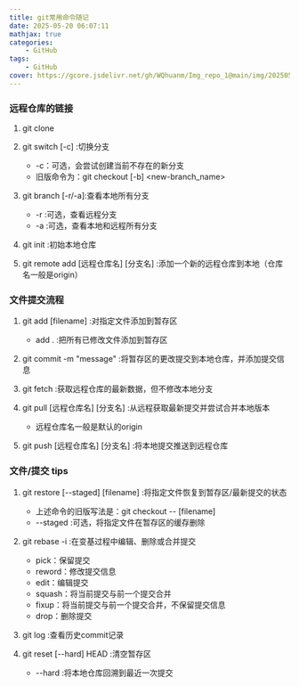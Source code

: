 ```yaml
---
title: git常用命令随记
date: 2025-05-20 06:07:11
mathjax: true
categories: 
    - GitHub
tags: 
    - GitHub
cover: https://gcore.jsdelivr.net/gh/WQhuanm/Img_repo_1@main/img/202505270031578.png
---
```



### 远程仓库的链接
1. git clone <url>

1. git switch [-c] <new-branch-name> :切换分支
    + -c：可选，会尝试创建当前不存在的新分支
    + 旧版命令为：git checkout [-b] <new-branch_name>

1. git branch [-r/-a]:查看本地所有分支
    + -r :可选，查看远程分支
    + -a :可选，查看本地和远程所有分支

1. git init :初始本地仓库

1. git remote add [远程仓库名] [分支名] :添加一个新的远程仓库到本地（仓库名一般是origin）

### 文件提交流程
1. git add [filename] :对指定文件添加到暂存区
    + add . :把所有已修改文件添加到暂存区

1. git commit -m "message" :将暂存区的更改提交到本地仓库，并添加提交信息

1. git fetch :获取远程仓库的最新数据，但不修改本地分支

1. git pull [远程仓库名] [分支名] :从远程获取最新提交并尝试合并本地版本
    + 远程仓库名一般是默认的origin

1. git push [远程仓库名] [分支名] :将本地提交推送到远程仓库

### 文件/提交 tips
1. git restore [--staged] [filename] :将指定文件恢复到暂存区/最新提交的状态
    + 上述命令的旧版写法是：git checkout -- [filename]
    + --staged :可选，将指定文件在暂存区的缓存删除


1. git rebase -i :在变基过程中编辑、删除或合并提交
    + pick：保留提交
    + reword：修改提交信息
    + edit：编辑提交
    + squash：将当前提交与前一个提交合并
    + fixup：将当前提交与前一个提交合并，不保留提交信息
    + drop：删除提交

1. git log :查看历史commit记录

1. git reset [--hard] HEAD :清空暂存区
    + --hard :将本地仓库回溯到最近一次提交

